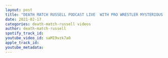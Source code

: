```yaml
---
layout: post
title: "DEATH MATCH RUSSELL PODCAST LIVE  WITH PRO WRESTLER MYSTERIOUS MOVADO DON’T MISS IT!"
date: 2021-02-17
categories: death-match-russell videos
author: death-match-russell
spotify_track_id: 
youtube_video_id: saMI9vzk7a0
apple_track_id: 
youtube_metadata: 
---
```

